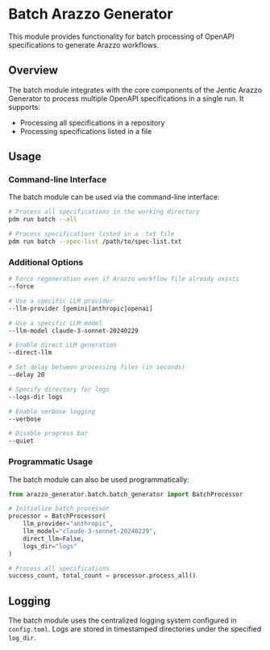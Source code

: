# Batch Arazzo Generator

This module provides functionality for batch processing of OpenAPI specifications to generate Arazzo workflows.

## Overview

The batch module integrates with the core components of the Jentic Arazzo Generator to process multiple OpenAPI specifications in a single run. It supports:

- Processing all specifications in a repository
- Processing specifications listed in a file

## Usage

### Command-line Interface

The batch module can be used via the command-line interface:

```bash
# Process all specifications in the working directory
pdm run batch --all

# Process specifications listed in a .txt file
pdm run batch --spec-list /path/to/spec-list.txt
```

### Additional Options

```bash
# Force regeneration even if Arazzo workflow file already exists
--force

# Use a specific LLM provider
--llm-provider [gemini|anthropic|openai]

# Use a specific LLM model
--llm-model claude-3-sonnet-20240229

# Enable direct LLM generation
--direct-llm

# Set delay between processing files (in seconds)
--delay 20

# Specify directory for logs
--logs-dir logs

# Enable verbose logging
--verbose

# Disable progress bar
--quiet
```

### Programmatic Usage

The batch module can also be used programmatically:

```python
from arazzo_generator.batch.batch_generator import BatchProcessor

# Initialize batch processor
processor = BatchProcessor(
    llm_provider="anthropic",
    llm_model="claude-3-sonnet-20240229",
    direct_llm=False,
    logs_dir="logs"
)

# Process all specifications
success_count, total_count = processor.process_all()
```

## Logging

The batch module uses the centralized logging system configured in `config.toml`. Logs are stored in timestamped directories under the specified `log_dir`.
